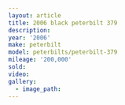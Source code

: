 ```yaml
---
layout: article
title: 2006 black peterbilt 379
description:
year: '2006'
make: peterbilt
model: peterbilts/peterbilt-379
mileage: '200,000'
sold:
video:
gallery:
  - image_path:
---
```



